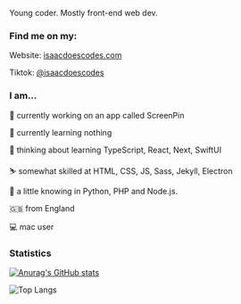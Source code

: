 Young coder. Mostly front-end web dev.

### Find me on my:  

Website: [isaacdoescodes.com](//www.isaacdoescodes.com)
 
Tiktok: [@isaacdoescodes](//tiktok.com/@isaacdoescodes)

### I am...

🔨 currently working on an app called ScreenPin

🌱 currently learning nothing

🤔 thinking about learning TypeScript, React, Next, SwiftUI

⛷️ somewhat skilled at HTML, CSS, JS, Sass, Jekyll, Electron

🧐 a little knowing in Python, PHP and Node.js.

🇬🇧 from England

💻 mac user

### Statistics

[![Anurag's GitHub stats](https://github-readme-stats.vercel.app/api?username=isaacdoescodes)](https://github.com/anuraghazra/github-readme-stats)

![Top Langs](https://github-readme-stats.vercel.app/api/top-langs/?username=isaacdoescodes&langs_count=8)
